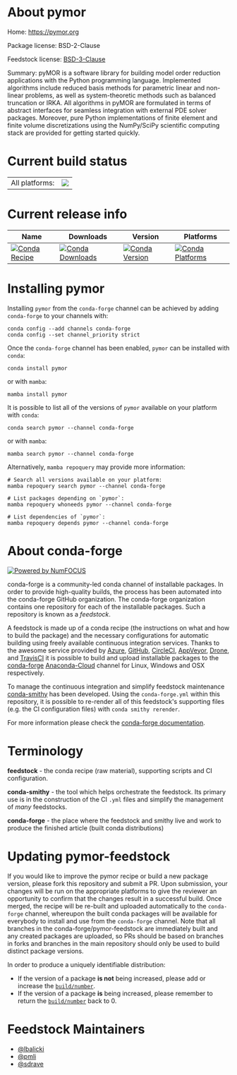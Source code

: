 About pymor
===========

Home: https://pymor.org

Package license: BSD-2-Clause

Feedstock license: [BSD-3-Clause](https://github.com/conda-forge/pymor-feedstock/blob/main/LICENSE.txt)

Summary: pyMOR is a software library for building model order reduction applications with the Python programming language. Implemented algorithms include reduced basis methods for parametric linear and non-linear problems, as well as system-theoretic methods such as balanced truncation or IRKA. All algorithms in pyMOR are formulated in terms of abstract interfaces for seamless integration with external PDE solver packages. Moreover, pure Python implementations of finite element and finite volume discretizations using the NumPy/SciPy scientific computing stack are provided for getting started quickly.

Current build status
====================


<table><tr><td>All platforms:</td>
    <td>
      <a href="https://dev.azure.com/conda-forge/feedstock-builds/_build/latest?definitionId=6186&branchName=main">
        <img src="https://dev.azure.com/conda-forge/feedstock-builds/_apis/build/status/pymor-feedstock?branchName=main">
      </a>
    </td>
  </tr>
</table>

Current release info
====================

| Name | Downloads | Version | Platforms |
| --- | --- | --- | --- |
| [![Conda Recipe](https://img.shields.io/badge/recipe-pymor-green.svg)](https://anaconda.org/conda-forge/pymor) | [![Conda Downloads](https://img.shields.io/conda/dn/conda-forge/pymor.svg)](https://anaconda.org/conda-forge/pymor) | [![Conda Version](https://img.shields.io/conda/vn/conda-forge/pymor.svg)](https://anaconda.org/conda-forge/pymor) | [![Conda Platforms](https://img.shields.io/conda/pn/conda-forge/pymor.svg)](https://anaconda.org/conda-forge/pymor) |

Installing pymor
================

Installing `pymor` from the `conda-forge` channel can be achieved by adding `conda-forge` to your channels with:

```
conda config --add channels conda-forge
conda config --set channel_priority strict
```

Once the `conda-forge` channel has been enabled, `pymor` can be installed with `conda`:

```
conda install pymor
```

or with `mamba`:

```
mamba install pymor
```

It is possible to list all of the versions of `pymor` available on your platform with `conda`:

```
conda search pymor --channel conda-forge
```

or with `mamba`:

```
mamba search pymor --channel conda-forge
```

Alternatively, `mamba repoquery` may provide more information:

```
# Search all versions available on your platform:
mamba repoquery search pymor --channel conda-forge

# List packages depending on `pymor`:
mamba repoquery whoneeds pymor --channel conda-forge

# List dependencies of `pymor`:
mamba repoquery depends pymor --channel conda-forge
```


About conda-forge
=================

[![Powered by
NumFOCUS](https://img.shields.io/badge/powered%20by-NumFOCUS-orange.svg?style=flat&colorA=E1523D&colorB=007D8A)](https://numfocus.org)

conda-forge is a community-led conda channel of installable packages.
In order to provide high-quality builds, the process has been automated into the
conda-forge GitHub organization. The conda-forge organization contains one repository
for each of the installable packages. Such a repository is known as a *feedstock*.

A feedstock is made up of a conda recipe (the instructions on what and how to build
the package) and the necessary configurations for automatic building using freely
available continuous integration services. Thanks to the awesome service provided by
[Azure](https://azure.microsoft.com/en-us/services/devops/), [GitHub](https://github.com/),
[CircleCI](https://circleci.com/), [AppVeyor](https://www.appveyor.com/),
[Drone](https://cloud.drone.io/welcome), and [TravisCI](https://travis-ci.com/)
it is possible to build and upload installable packages to the
[conda-forge](https://anaconda.org/conda-forge) [Anaconda-Cloud](https://anaconda.org/)
channel for Linux, Windows and OSX respectively.

To manage the continuous integration and simplify feedstock maintenance
[conda-smithy](https://github.com/conda-forge/conda-smithy) has been developed.
Using the ``conda-forge.yml`` within this repository, it is possible to re-render all of
this feedstock's supporting files (e.g. the CI configuration files) with ``conda smithy rerender``.

For more information please check the [conda-forge documentation](https://conda-forge.org/docs/).

Terminology
===========

**feedstock** - the conda recipe (raw material), supporting scripts and CI configuration.

**conda-smithy** - the tool which helps orchestrate the feedstock.
                   Its primary use is in the construction of the CI ``.yml`` files
                   and simplify the management of *many* feedstocks.

**conda-forge** - the place where the feedstock and smithy live and work to
                  produce the finished article (built conda distributions)


Updating pymor-feedstock
========================

If you would like to improve the pymor recipe or build a new
package version, please fork this repository and submit a PR. Upon submission,
your changes will be run on the appropriate platforms to give the reviewer an
opportunity to confirm that the changes result in a successful build. Once
merged, the recipe will be re-built and uploaded automatically to the
`conda-forge` channel, whereupon the built conda packages will be available for
everybody to install and use from the `conda-forge` channel.
Note that all branches in the conda-forge/pymor-feedstock are
immediately built and any created packages are uploaded, so PRs should be based
on branches in forks and branches in the main repository should only be used to
build distinct package versions.

In order to produce a uniquely identifiable distribution:
 * If the version of a package **is not** being increased, please add or increase
   the [``build/number``](https://docs.conda.io/projects/conda-build/en/latest/resources/define-metadata.html#build-number-and-string).
 * If the version of a package **is** being increased, please remember to return
   the [``build/number``](https://docs.conda.io/projects/conda-build/en/latest/resources/define-metadata.html#build-number-and-string)
   back to 0.

Feedstock Maintainers
=====================

* [@lbalicki](https://github.com/lbalicki/)
* [@pmli](https://github.com/pmli/)
* [@sdrave](https://github.com/sdrave/)

